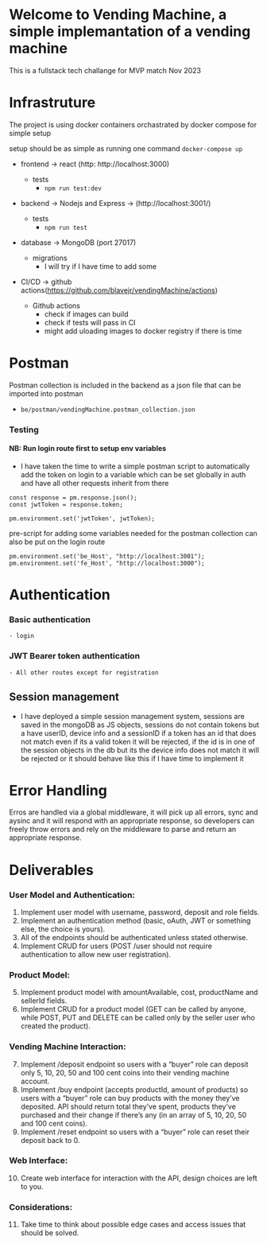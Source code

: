 # Welcome to Vending Machine, a simple implemantation of a vending machine

This is a fullstack tech challange for MVP match Nov 2023

# Infrastruture
The project is using docker containers orchastrated by docker compose for simple setup

setup should be as simple as running one command `docker-compose up`
- frontend -> react (http: http://localhost:3000)
    - tests
        - `npm run test:dev`
- backend -> Nodejs and Express -> (http://localhost:3001/)
    - tests
        - `npm run test`
- database -> MongoDB (port 27017)
    - migrations
        - I will try if I have time to add some

- CI/CD -> github actions(https://github.com/blavejr/vendingMachine/actions)
    - Github actions
        - check if images can build
        - check if tests will pass in CI
        - might add uloading images to docker registry if there is time

# Postman
Postman collection is included in the backend as a json file that can be imported into postman
- `be/postman/vendingMachine.postman_collection.json`

### Testing
#### NB: Run login route first to setup env variables
- I have taken the time to write a simple postman script to automatically add the token on login to a variable which can be set globally in auth and have all other requests inherit from there

```
const response = pm.response.json();
const jwtToken = response.token;

pm.environment.set('jwtToken', jwtToken);
```

pre-script for adding some variables needed for the postman collection can also be put on the login route

```
pm.environment.set('be_Host', "http://localhost:3001");
pm.environment.set('fe_Host', "http://localhost:3000");
````

# Authentication
### Basic authentication
    - login
### JWT Bearer token authentication
    - All other routes except for registration
## Session management
- I have deployed a simple session management system, sessions are saved in the mongoDB as JS objects, sessions do not contain tokens but a have userID, device info and a sessionID if a token has an id that does not match even if its a valid token it will be rejected, if the id is in one of the session objects in the db but its the device info does not match it will be rejected or it should behave like this if I have time to implement it

# Error Handling
Erros are handled via a global middleware, it will pick up all errors, sync and aysinc and it will respond with an appropriate response, so developers can freely throw errors and rely on the middleware to parse and return an appropriate response.

# Deliverables

### User Model and Authentication:
1. Implement user model with username, password, deposit and role fields.
2. Implement an authentication method (basic, oAuth, JWT or something else, the choice is yours).
3. All of the endpoints should be authenticated unless stated otherwise.
4. Implement CRUD for users (POST /user should not require authentication to allow new user registration).

### Product Model:
5. Implement product model with amountAvailable, cost, productName and sellerId fields.
6. Implement CRUD for a product model (GET can be called by anyone, while POST, PUT and DELETE can be called only by the seller user who created the product).

### Vending Machine Interaction:
7. Implement /deposit endpoint so users with a “buyer” role can deposit only 5, 10, 20, 50 and 100 cent coins into their vending machine account.
8. Implement /buy endpoint (accepts productId, amount of products) so users with a “buyer” role can buy products with the money they’ve deposited. API should return total they’ve spent, products they’ve purchased and their change if there’s any (in an array of 5, 10, 20, 50 and 100 cent coins).
9. Implement /reset endpoint so users with a “buyer” role can reset their deposit back to 0.

### Web Interface:
10. Create web interface for interaction with the API, design choices are left to you.

### Considerations:
11. Take time to think about possible edge cases and access issues that should be solved.
